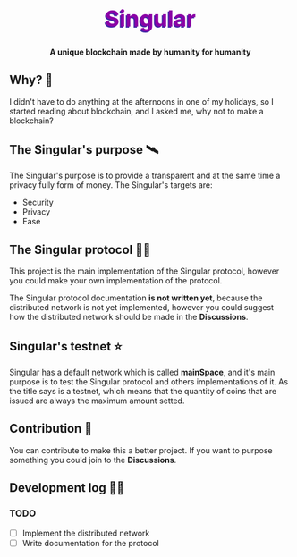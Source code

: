 <h1 style="color:#8b00a6;text-shadow: -2px 2px #4328a6;font-size:40px", align="center">Singular</h1>

<h4 align="center">A unique blockchain made by humanity for humanity</h3>

## Why? 🚀
I didn't have to do anything at the afternoons in one of my holidays, so I started reading about blockchain, and I asked me, why not to make a blockchain?

## The Singular's purpose 🛰
The Singular's purpose is to provide a transparent and at the same time a privacy fully form of money. The Singular's targets are:
- Security
- Privacy
- Ease

## The Singular protocol 🧑‍🚀
This project is the main implementation of the Singular protocol, however you could make your own implementation of the protocol.

The Singular protocol documentation **is not written yet**, because the distributed network is not yet implemented, however you could suggest how the distributed network should be made in the **Discussions**.

## Singular's testnet ⭐️
Singular has a default network which is called **mainSpace**, and it's main purpose is to test the Singular protocol and others implementations of it. As the title says is a testnet, which means that the quantity of coins that are issued are always the maximum amount setted.

## Contribution 🌈
You can contribute to make this a better project. If you want to purpose something you could join to the **Discussions**.

## Development log 🧑‍💻
### TODO
- [ ] Implement the distributed network
- [ ] Write documentation for the protocol
